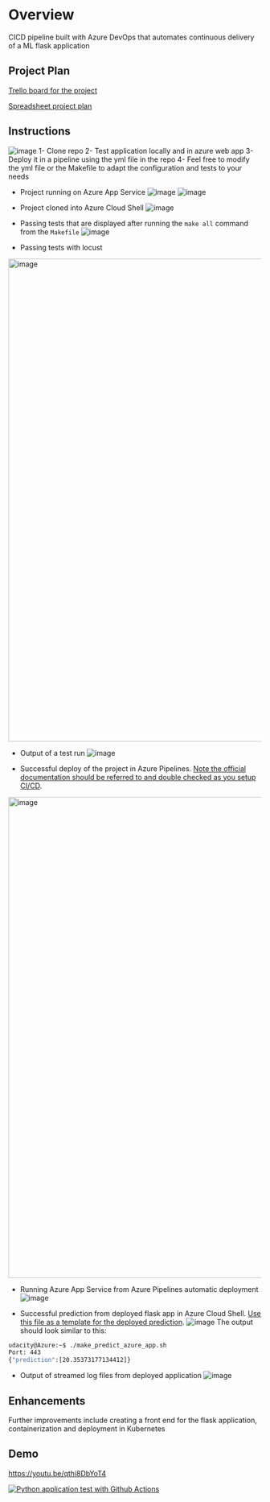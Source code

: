# Overview

CICD pipeline built with Azure DevOps that automates continuous delivery of a ML flask application

## Project Plan

[Trello board for the project](https://trello.com/invite/b/vcwW9Z13/b3d6ff6f3ab216eb0ddee1669d876e1e/project-continuous-delivery)

[Spreadsheet project plan](https://docs.google.com/spreadsheets/d/19F7r7jPMtiiVVFunNz7IW23RaTb3t96M-WNWWphBlFk/edit?usp=sharing)

## Instructions

![image](https://user-images.githubusercontent.com/62774791/187070302-38e01986-2549-499d-868b-4ec506bc4747.png)
1- Clone repo
2- Test application locally and in azure web app
3- Deploy it in a pipeline using the yml file in the repo
4- Feel free to modify the yml file or the Makefile to adapt the configuration and tests to your needs

* Project running on Azure App Service
![image](https://user-images.githubusercontent.com/62774791/187051625-7824b8ad-98f4-4a57-8cd1-8ab6c2b341df.png)
![image](https://user-images.githubusercontent.com/62774791/187051660-1a71c99b-38e4-4b25-ac0b-b746d435c740.png)

* Project cloned into Azure Cloud Shell
![image](https://user-images.githubusercontent.com/62774791/187049262-04ce460e-758c-452c-84d2-ae8f880836d5.png)

* Passing tests that are displayed after running the `make all` command from the `Makefile`
![image](https://user-images.githubusercontent.com/62774791/187049449-efc33f21-f4b4-4e96-93f6-4d93d9c20c25.png)

* Passing tests with locust
<img width="960" alt="image" src="https://user-images.githubusercontent.com/62774791/188176589-2098db9c-e956-4813-8df0-4f4250eb9dd8.png">


* Output of a test run
![image](https://user-images.githubusercontent.com/62774791/187049637-59810cd1-ca37-4540-874b-f27617df358d.png)

* Successful deploy of the project in Azure Pipelines.  [Note the official documentation should be referred to and double checked as you setup CI/CD](https://docs.microsoft.com/en-us/azure/devops/pipelines/ecosystems/python-webapp?view=azure-devops).
<img width="956" alt="image" src="https://user-images.githubusercontent.com/62774791/187068629-19faa505-642d-46a1-a0fa-cb748a74c374.png">


* Running Azure App Service from Azure Pipelines automatic deployment
![image](https://user-images.githubusercontent.com/62774791/187068565-39b30100-898a-4f2b-97e5-78d3ca401c02.png)

* Successful prediction from deployed flask app in Azure Cloud Shell.  [Use this file as a template for the deployed prediction](https://github.com/udacity/nd082-Azure-Cloud-DevOps-Starter-Code/blob/master/C2-AgileDevelopmentwithAzure/project/starter_files/flask-sklearn/make_predict_azure_app.sh).
![image](https://user-images.githubusercontent.com/62774791/187051617-234e7219-95a9-4200-b488-b725a5f17ac4.png)
The output should look similar to this:

```bash
udacity@Azure:~$ ./make_predict_azure_app.sh
Port: 443
{"prediction":[20.35373177134412]}
```

* Output of streamed log files from deployed application
![image](https://user-images.githubusercontent.com/62774791/187070211-1d137b25-40dd-4d84-8052-3eb2a6cfe140.png)

> 

## Enhancements

Further improvements include creating a front end for the flask application, containerization and deployment in Kubernetes

## Demo 

https://youtu.be/qthi8DbYoT4

[![Python application test with Github Actions](https://github.com/Algomen/DevOpsProject02CICD/actions/workflows/pythonapp.yml/badge.svg)](https://github.com/Algomen/DevOpsProject02CICD/actions/workflows/pythonapp.yml)
